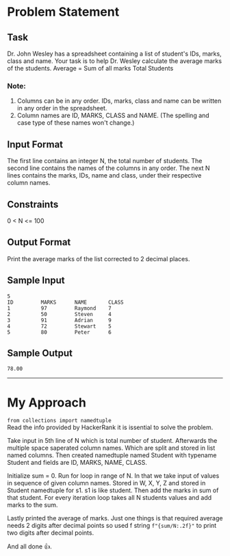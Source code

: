 # Problem Statement
## Task
Dr. John Wesley has a spreadsheet containing a list of student's IDs, marks, class and name.
Your task is to help Dr. Wesley calculate the average marks of the students.
Average = Sum of all marks Total Students
### Note:
1. Columns can be in any order. IDs, marks, class and name can be written in any order in the spreadsheet.
2. Column names are ID, MARKS, CLASS and NAME. (The spelling and case type of these names won't change.)
## Input Format
The first line contains an integer N, the total number of students.
The second line contains the names of the columns in any order.
The next N lines contains the marks, IDs, name and class, under their respective column names.
## Constraints
0 < N <= 100
## Output Format
Print the average marks of the list corrected to 2 decimal places.
## Sample Input
`5`  
`ID         MARKS      NAME       CLASS     `  
`1          97         Raymond    7         `  
`2          50         Steven     4         `  
`3          91         Adrian     9         `  
`4          72         Stewart    5         `  
`5          80         Peter      6   `  
## Sample Output
`78.00`  
<hr>

# My Approach
`from collections import namedtuple`  
Read the info provided by HackerRank it is issential to solve the problem.  

Take input in 5th line of N which is total number of student. Afterwards the multiple space saperated column names. Which are split and stored in list named columns.
Then created namedtuple named Student with typename Student and fields are ID, MARKS, NAME, CLASS.

Initialize sum = 0. Run for loop in range of N. In that we take input of values in sequence of given column names. Stored in W, X, Y, Z and stored in Student namedtuple for s1. s1 is like student.
Then add the marks in sum of that student. For every iteration loop takes all N students values and add marks to the sum.

Lastly printed the average of marks. Just one things is that required average needs 2 digits after decimal points so used f string `f"{sum/N:.2f}"` to print two digits after decimal points.

And all done 👍.
